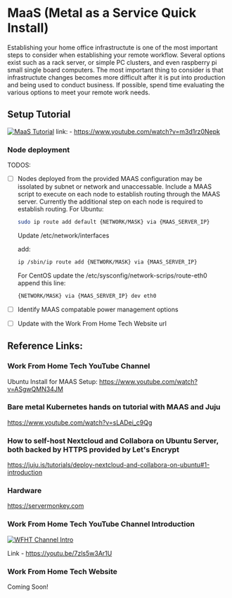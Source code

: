 # MaaS (Metal as a Service Quick Install)

Establishing your home office infrastructute is one of the most important steps to consider when establishing your remote workflow. Several options exist such as a rack server, or simple PC clusters, and even raspberry pi small single board computers. The most important thing to consider is that infrastructute changes becomes more difficult after it is put into production and being used to conduct business. If possible, spend time evaluating the various options to meet your remote work needs.

## Setup Tutorial

[![MaaS Tutorial](https://img.youtube.com/vi/m3d1rz0Nepk/maxresdefault.jpg)](https://www.youtube.com/embed/m3d1rz0Nepk)
link: - https://www.youtube.com/watch?v=m3d1rz0Nepk

### Node deployment

TODOS:
- [ ] Nodes deployed from the provided MAAS configuration may be issolated by subnet or network and unaccessable. Include a MAAS script to execute on each node to establish routing through the MAAS server. Currently the additional step on each node is required to establish routing.
    For Ubuntu:
    ````bash
    sudo ip route add default {NETWORK/MASK} via {MAAS_SERVER_IP}
    ````

    Update /etc/network/interfaces

    add:
    ````bash
    ip /sbin/ip route add {NETWORK/MASK} via {MAAS_SERVER_IP}
    ````
    For CentOS update the /etc/sysconfig/network-scrips/route-eth0
    append this line:
    ````bash
    {NETWORK/MASK} via {MAAS_SERVER_IP} dev eth0
    ````
- [ ] Identify MAAS compatable power management options
- [ ] Update with the Work From Home Tech Website url



## Reference Links:

### Work From Home Tech YouTube Channel

Ubuntu Install for MAAS Setup: https://www.youtube.com/watch?v=ASgwQMN34JM

### Bare metal Kubernetes hands on tutorial with MAAS and Juju

https://www.youtube.com/watch?v=sLADei_c9Qg

### How to self-host Nextcloud and Collabora on Ubuntu Server, both backed by HTTPS provided by Let's Encrypt

https://juju.is/tutorials/deploy-nextcloud-and-collabora-on-ubuntu#1-introduction

### Hardware

https://servermonkey.com

### Work From Home Tech YouTube Channel Introduction

[![WFHT Channel Intro](https://img.youtube.com/vi/7zls5w3Ar1U/maxresdefault.jpg)](https://www.youtube.com/embed/7zls5w3Ar1U) 

Link - https://youtu.be/7zls5w3Ar1U

### Work From Home Tech Website

Coming Soon!